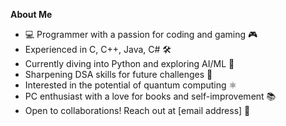 **About Me**

* 💻 Programmer with a passion for coding and gaming 🎮
* Experienced in C, C++, Java, C# 🛠️
* Currently diving into Python and exploring AI/ML 🤖
* Sharpening DSA skills for future challenges 💪
* Interested in the potential of quantum computing ⚛️
* PC enthusiast with a love for books and self-improvement 📚
* Open to collaborations! Reach out at [email address] 🤝

<!---
Vikram-Kaushik-R32/Vikram-Kaushik-R32 is a ✨ special ✨ repository because its `README.md` (this file) appears on your GitHub profile.
You can click the Preview link to take a look at your changes.
--->
